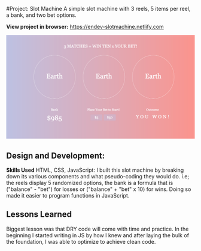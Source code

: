 #Project: Slot Machine
A simple slot machine with 3 reels, 5 items per reel, a bank, and two bet options.

**View project in browser:** https://endev-slotmachine.netlify.com

![alt tag](slot.png)

## Design and Development:
**Skills Used** HTML, CSS, JavaScript:
I built this slot machine by breaking down its various components and what pseudo-coding they would do. i.e; the reels display 5 randomized options, the bank is a formula that is ("balance" - "bet") for losses or ("balance" + "bet" x 10) for wins. Doing so made it easier to program functions in JavaScript.

## Lessons Learned
Biggest lesson was that DRY code will come with time and practice. In the beginning I started writing in JS by how I knew and after laying the bulk of the foundation, I was able to optimize to achieve clean code. 
